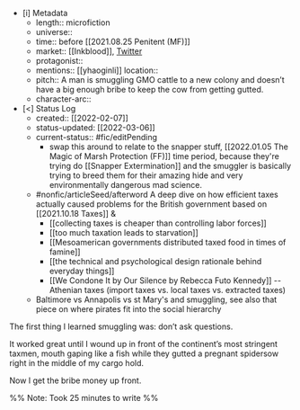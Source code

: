 
- [i] Metadata
	- length:: microfiction
	- universe:: 
	- time:: before [[2021.08.25 Penitent (MF)]]
	- market::  [[Inkblood]], [Twitter](https://twitter.com/EleanorKonik/status/1409578866298048515)
	- protagonist::
	- mentions:: [[yhaoginli]] 
 ​location::
	- pitch:: A man is smuggling GMO cattle to a new colony and doesn’t have a big enough bribe to keep the cow from getting gutted. 
	- character-arc::
- [<]  Status Log
	- created:: [[2022-02-07]]
	- status-updated: [[2022-03-06]]
	- current-status:: #fic/editPending 
		- swap this around to relate to the snapper stuff, [[2022.01.05 The Magic of Marsh Protection (FF)]] time period, because they're trying do [[Snapper Extermination]] and the smuggler is basically trying to breed them for their amazing hide and very environmentally dangerous mad science.
	* #nonfic/articleSeed/afterword A deep dive on how efficient taxes actually caused problems for the British government based on [[2021.10.18 Taxes]] & 
		* [[collecting taxes is cheaper than controlling labor forces]]
		* [[too much taxation leads to starvation]]
		* [[Mesoamerican governments distributed taxed food in times of famine]]
		* [[the technical and psychological design rationale behind everyday things]]
		* [[We Condone It by Our Silence by Rebecca Futo Kennedy]] -- Athenian taxes (import taxes vs. local taxes vs. extracted taxes)
	* Baltimore vs Annapolis vs st Mary's and smuggling, see also that piece on where pirates fit into the social hierarchy

The first thing I learned smuggling was: don’t ask questions. 

It worked great until I wound up in front of the continent’s most stringent taxmen, mouth gaping like a fish while they gutted a pregnant spidersow right in the middle of my cargo hold.

Now I get the bribe money up front.

%% Note: Took 25 minutes to write %%


